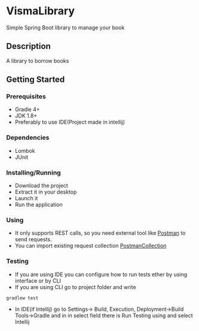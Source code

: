 # VismaLibrary

Simple Spring Boot library to manage your book

## Description

A library to borrow books

## Getting Started

### Prerequisites

* Gradle 4+
* JDK 1.8+
* Preferably to use IDE(Project made in intellij)

### Dependencies

* Lombok
* JUnit

### Installing/Running

* Download the project
* Extract it in your desktop
* Launch it
* Run the application

### Using

* It only supports REST calls, so you need external tool like [Postman](https://www.postman.com/downloads/) to send requests.
* You can import existing request collection [PostmanCollection](https://github.com/KarkiusX/VismaLibrary/blob/master/Visma.postman_collection.json)

### Testing

* If you are using IDE you can configure how to run tests ether by using interface or by CLI
* If you are using CLI go to project folder and write
 
```
gradlew test
```

* In IDE(if Intellij) go to Settings-> Build, Execution, Deployment->Build Tools->Gradle and in in select field there is Run Testing using and select Intellij
